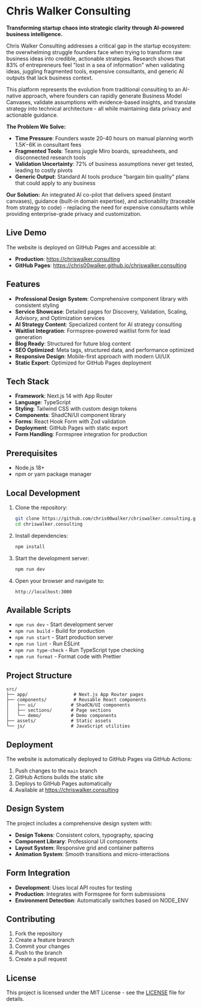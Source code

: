 # Chris Walker Consulting

**Transforming startup chaos into strategic clarity through AI-powered business intelligence.**

Chris Walker Consulting addresses a critical gap in the startup ecosystem: the overwhelming struggle founders face when trying to transform raw business ideas into credible, actionable strategies. Research shows that 83% of entrepreneurs feel "lost in a sea of information" when validating ideas, juggling fragmented tools, expensive consultants, and generic AI outputs that lack business context.

This platform represents the evolution from traditional consulting to an AI-native approach, where founders can rapidly generate Business Model Canvases, validate assumptions with evidence-based insights, and translate strategy into technical architecture - all while maintaining data privacy and actionable guidance.

**The Problem We Solve:**
- **Time Pressure**: Founders waste 20-40 hours on manual planning worth $1.5K-$6K in consultant fees
- **Fragmented Tools**: Teams juggle Miro boards, spreadsheets, and disconnected research tools
- **Validation Uncertainty**: 72% of business assumptions never get tested, leading to costly pivots
- **Generic Output**: Standard AI tools produce "bargain bin quality" plans that could apply to any business

**Our Solution:**
An integrated AI co-pilot that delivers speed (instant canvases), guidance (built-in domain expertise), and actionability (traceable from strategy to code) - replacing the need for expensive consultants while providing enterprise-grade privacy and customization.

## Live Demo

The website is deployed on GitHub Pages and accessible at:

- **Production**: <https://chriswalker.consulting>
- **GitHub Pages**: <https://chris00walker.github.io/chriswalker.consulting>

## Features

- **Professional Design System**: Comprehensive component library with consistent styling
- **Service Showcase**: Detailed pages for Discovery, Validation, Scaling, Advisory, and Optimization services
- **AI Strategy Content**: Specialized content for AI strategy consulting
- **Waitlist Integration**: Formspree-powered waitlist form for lead generation
- **Blog Ready**: Structured for future blog content
- **SEO Optimized**: Meta tags, structured data, and performance optimized
- **Responsive Design**: Mobile-first approach with modern UI/UX
- **Static Export**: Optimized for GitHub Pages deployment

## Tech Stack

- **Framework**: Next.js 14 with App Router
- **Language**: TypeScript
- **Styling**: Tailwind CSS with custom design tokens
- **Components**: ShadCN/UI component library
- **Forms**: React Hook Form with Zod validation
- **Deployment**: GitHub Pages with static export
- **Form Handling**: Formspree integration for production

## Prerequisites

- Node.js 18+
- npm or yarn package manager

## Local Development

1. Clone the repository:

   ```bash
   git clone https://github.com/chris00walker/chriswalker.consulting.git
   cd chriswalker.consulting
   ```

2. Install dependencies:

   ```bash
   npm install
   ```

3. Start the development server:

   ```bash
   npm run dev
   ```

4. Open your browser and navigate to:

   ```text
   http://localhost:3000
   ```

## Available Scripts

- `npm run dev` - Start development server
- `npm run build` - Build for production
- `npm run start` - Start production server
- `npm run lint` - Run ESLint
- `npm run type-check` - Run TypeScript type checking
- `npm run format` - Format code with Prettier

## Project Structure

```text
src/
├── app/                 # Next.js App Router pages
├── components/          # Reusable React components
│   ├── ui/             # ShadCN/UI components
│   ├── sections/       # Page sections
│   └── demo/           # Demo components
├── assets/             # Static assets
└── js/                 # JavaScript utilities
```

## Deployment

The website is automatically deployed to GitHub Pages via GitHub Actions:

1. Push changes to the `main` branch
2. GitHub Actions builds the static site
3. Deploys to GitHub Pages automatically
4. Available at <https://chriswalker.consulting>

## Design System

The project includes a comprehensive design system with:

- **Design Tokens**: Consistent colors, typography, spacing
- **Component Library**: Professional UI components
- **Layout System**: Responsive grid and container patterns
- **Animation System**: Smooth transitions and micro-interactions

## Form Integration

- **Development**: Uses local API routes for testing
- **Production**: Integrates with Formspree for form submissions
- **Environment Detection**: Automatically switches based on NODE_ENV

## Contributing

1. Fork the repository
2. Create a feature branch
3. Commit your changes
4. Push to the branch
5. Create a pull request

## License

This project is licensed under the MIT License - see the [LICENSE](LICENSE) file for details.
